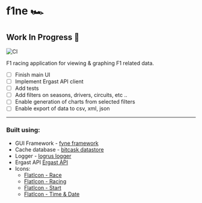 # f1ne 🏎️

## Work In Progress 🚧

![CI](https://github.com/ioluas/f1ne/actions/workflows/CICD.yml/badge.svg?branch=develop)

F1 racing application for viewing & graphing F1 related data.

- [ ] Finish main UI
- [ ] Implement Ergast API client
- [ ] Add tests
- [ ] Add filters on seasons, drivers, circuits, etc ..
- [ ] Enable generation of charts from selected filters
- [ ] Enable export of data to csv, xml, json
---

### Built using:

- GUI Framework - [fyne framework](https://fyne.io/)
- Cache database - [bitcask datastore](https://git.mills.io/prologic/bitcask)
- Logger - [logrus logger](https://github.com/sirupsen/logrus)
- Ergast API [Ergast API](https://ergast.com/mrd/)
- Icons:
  - [FlatIcon - Race](https://www.flaticon.com/free-icons/race)
  - [FlatIcon - Racing](https://www.flaticon.com/free-icons/racing)
  - [FlatIcon - Start](https://www.flaticon.com/free-icons/start)
  - [FlatIcon - Time & Date](https://www.flaticon.com/free-icons/time-and-date)
